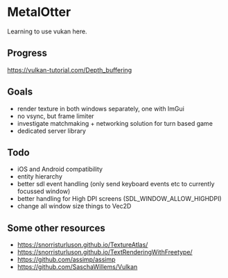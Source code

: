 MetalOtter
==========
Learning to use vukan here.

## Progress
https://vulkan-tutorial.com/Depth_buffering

## Goals
- render texture in both windows separately, one with ImGui
- no vsync, but frame limiter
- investigate matchmaking + networking solution for turn based game
- dedicated server library

## Todo
- iOS and Android compatibility
- entity hierarchy
- better sdl event handling (only send keyboard events etc to currently focussed window)
- better handling for High DPI screens (SDL_WINDOW_ALLOW_HIGHDPI)
- change all window size things to Vec2D

## Some other resources
- https://snorristurluson.github.io/TextureAtlas/
- https://snorristurluson.github.io/TextRenderingWithFreetype/
- https://github.com/assimp/assimp
- https://github.com/SaschaWillems/Vulkan